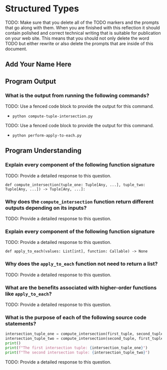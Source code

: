 # Structured Types

TODO: Make sure that you delete all of the TODO markers and the prompts that go
along with them. When you are finished with this reflection it should contain
polished and correct technical writing that is suitable for publication on your
web site. This means that you should not only delete the word TODO but either
rewrite or also delete the prompts that are inside of this document.

## Add Your Name Here

## Program Output

### What is the output from running the following commands?

TODO: Use a fenced code block to provide the output for this command.

- `python compute-tuple-intersection.py`

TODO: Use a fenced code block to provide the output for this command.

- `python perform-apply-to-each.py`

## Program Understanding

### Explain every component of the following function signature

TODO: Provide a detailed response to this question.

`def compute_intersection(tuple_one: Tuple[Any, ...], tuple_two: Tuple[Any, ...]) -> Tuple[Any, ...]:`

### Why does the `compute_intersection` function return different outputs depending on its inputs?

TODO: Provide a detailed response to this question.

### Explain every component of the following function signature

TODO: Provide a detailed response to this question.

`def apply_to_each(values: List[int], function: Callable) -> None`

### Why does the `apply_to_each` function not need to return a list?

TODO: Provide a detailed response to this question.

### What are the benefits associated with higher-order functions like `apply_to_each`?

TODO: Provide a detailed response to this question.

### What is the purpose of each of the following source code statements?

```python
intersection_tuple_one = compute_intersection(first_tuple, second_tuple)
intersection_tuple_two = compute_intersection(second_tuple, first_tuple)
print()
print(f"The first intersection tuple: {intersection_tuple_one}")
print(f"The second intersection tuple: {intersection_tuple_two}")
```

TODO: Provide a detailed response to this question.
